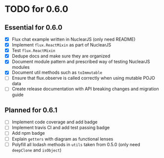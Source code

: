 # TODO for 0.6.0

## Essential for 0.6.0
- [x] Flux chat example written in NuclearJS (only need README)
- [x] Implement `flux.ReactMixin` as part of NuclearJS
- [x] Test `flux.ReactMixin`
- [x] Dedupe docs and make sure they are organized
- [x] Document module pattern and prescribed way of testing NuclearJS modules
- [x] Document util methods such as `toImmutable`
- [ ] Ensure that flux.observe is called correctly when using mutable POJO data
- [ ] Create release documentation with API breaking changes and migration guide

## Planned for 0.6.1
- [ ] Implement code coverage and add badge
- [ ] Implement travis CI and add test passing badge
- [ ] Add npm badge
- [ ] Explain `getters` with diagram as functional lenses
- [ ] Polyfill all lodash methods in `utils` taken from 0.5.0 (only need `deepClone` and `isObject`)
